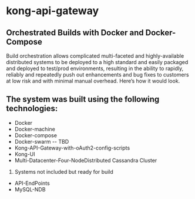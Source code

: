 # kong-api-gateway

## Orchestrated Builds with Docker and Docker-Compose

Build orchestration allows complicated multi-faceted and highly-available distributed systems to be deployed to a high standard and easily packaged and deployed to test/prod environments, resulting in the ability to rapidly, reliably and repeatedly push out enhancements and bug fixes to customers at low risk and with minimal manual overhead. Here’s how it would look. 

## The system was built using the following technologies:
- Docker
- Docker-machine
- Docker-compose
- Docker-swarm -- TBD
- Kong-API-Gateway-with-oAuth2-config-scripts
- Kong-UI
- Multi-Datacenter-Four-NodeDistributed Cassandra Cluster
1. Systems not included but ready for build
  * API-EndPoints
  * MySQL-NDB
